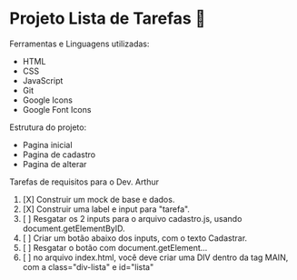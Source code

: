 # Projeto Lista de Tarefas 🚀️

Ferramentas e Linguagens utilizadas:

* HTML
* CSS
* JavaScript
* Git
* Google Icons
* Google Font Icons

Estrutura do projeto:

- Pagina inicial
- Pagina de cadastro
- Pagina de alterar

Tarefas de requisitos para o Dev. Arthur

1. [X]  Construir um mock de base e dados.
2. [X]  Construir uma label e input para "tarefa".
3. [ ]  Resgatar os 2 inputs para o arquivo cadastro.js, usando document.getElementByID.
4. [ ]  Criar um botão abaixo dos inputs, com o texto Cadastrar.
5. [ ]  Resgatar o botão com document.getElement...
6. [ ]  no arquivo index.html, você deve criar uma DIV dentro da tag MAIN, com a class="div-lista" e id="lista"
